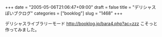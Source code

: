 +++
date = "2005-05-06T21:06:47+09:00"
draft = false
title = "デリシャスぽいブクログ"
categories = ["booklog"]
slug = "1468"
+++

デリシャスライブラリーモード
<a href="http://booklog.jp/bara4.php?ac=zzz" target="_blank">http://booklog.jp/bara4.php?ac=zzz</a>
こそっと作ってみました。
